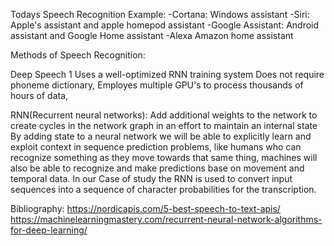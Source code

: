 Todays Speech Recognition Example:
-Cortana: Windows assistant
-Siri:    Apple's assistant and apple homepod assistant
-Google Assistant: Android assistant and Google Home assistant
-Alexa    Amazon home assistant


Methods of Speech Recognition:
  
  
  Deep Speech 1
Uses a well-optimized RNN training system
Does not require phoneme dictionary,
Employes multiple GPU's to process thousands of hours of data,
  


RNN(Recurrent neural networks):
Add additional weights to the network to create cycles in the network graph in an effort to maintain an internal state
By adding state to a neural network we will be able to explicitly learn and exploit context in sequence prediction problems,
like humans who can recognize something as they move towards that same thing, machines will also be able to recognize and make predictions base on movement and temporal data. 
In our Case of study the RNN is used to convert input sequences into a sequence of character probabilities for the transcription.

Bibliography:
https://nordicapis.com/5-best-speech-to-text-apis/
https://machinelearningmastery.com/recurrent-neural-network-algorithms-for-deep-learning/
